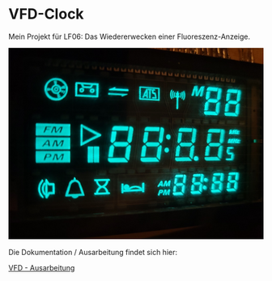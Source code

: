 # VFD-Clock
Mein Projekt für LF06: Das Wiedererwecken einer Fluoreszenz-Anzeige. 

<img src="Documentation/VFD_On.jpg" width="600">

Die Dokumentation / Ausarbeitung findet sich hier:

[VFD - Ausarbeitung](Documentation/VFD-Ausarbeitung.md)
